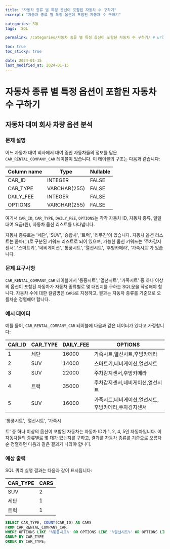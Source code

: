 ```yaml
---
title: "자동차 종류 별 특정 옵션이 포함된 자동차 수 구하기"
excerpt: "자동차 종류 별 특정 옵션이 포함된 자동차 수 구하기"

categories: SQL
tags:  SQL

permalink: /categories/자동차 종류 별 특정 옵션이 포함된 자동차 수 구하기/ # url

toc: true
toc_sticky: true

date: 2024-01-15
last_modified_at: 2024-01-15
---
```


# 자동차 종류 별 특정 옵션이 포함된 자동차 수 구하기

## 자동차 대여 회사 차량 옵션 분석

### 문제 설명
어느 자동차 대여 회사에서 대여 중인 자동차들의 정보를 담은 `CAR_RENTAL_COMPANY_CAR` 테이블이 있습니다. 이 테이블의 구조는 다음과 같습니다:

| Column name | Type          | Nullable |
|-------------|---------------|----------|
| CAR_ID      | INTEGER       | FALSE    |
| CAR_TYPE    | VARCHAR(255)  | FALSE    |
| DAILY_FEE   | INTEGER       | FALSE    |
| OPTIONS     | VARCHAR(255)  | FALSE    |

여기서 `CAR_ID`, `CAR_TYPE`, `DAILY_FEE`, `OPTIONS`는 각각 자동차 ID, 자동차 종류, 일일 대여 요금(원), 자동차 옵션 리스트를 나타냅니다.

자동차 종류로는 '세단', 'SUV', '승합차', '트럭', '리무진'이 있습니다. 자동차 옵션 리스트는 콤마(',')로 구분된 키워드 리스트로 되어 있으며, 가능한 옵션 키워드는 '주차감지센서', '스마트키', '네비게이션', '통풍시트', '열선시트', '후방카메라', '가죽시트'가 있습니다.

### 문제 요구사항
`CAR_RENTAL_COMPANY_CAR` 테이블에서 '통풍시트', '열선시트', '가죽시트' 중 하나 이상의 옵션이 포함된 자동차가 자동차 종류별로 몇 대인지를 구하는 SQL문을 작성해야 합니다. 자동차 수에 대한 컬럼명은 `CARS`로 지정하고, 결과는 자동차 종류를 기준으로 오름차순 정렬해야 합니다.

### 예시 데이터
예를 들어, `CAR_RENTAL_COMPANY_CAR` 테이블에 다음과 같은 데이터가 있다고 가정합니다:

| CAR_ID | CAR_TYPE | DAILY_FEE | OPTIONS                          |
|--------|----------|-----------|----------------------------------|
| 1      | 세단     | 16000     | 가죽시트,열선시트,후방카메라      |
| 2      | SUV      | 14000     | 스마트키,네비게이션,열선시트      |
| 3      | SUV      | 22000     | 주차감지센서,후방카메라           |
| 4      | 트럭     | 35000     | 주차감지센서,네비게이션,열선시트  |
| 5      | SUV      | 16000     | 가죽시트,네비게이션,열선시트,후방카메라,주차감지센서 |

'통풍시트', '열선시트', '가죽시

트' 중 하나 이상의 옵션이 포함된 자동차는 자동차 ID가 1, 2, 4, 5인 자동차입니다. 이 자동차들의 종류별로 몇 대가 있는지를 구하고, 결과를 자동차 종류를 기준으로 오름차순 정렬하면 다음과 같은 결과가 나와야 합니다.

### 예상 출력
SQL 쿼리 실행 결과는 다음과 같이 표시됩니다:

| CAR_TYPE | CARS |
|----------|------|
| SUV      | 2    |
| 세단     | 1    |
| 트럭     | 1    |

```sql
SELECT CAR_TYPE, COUNT(CAR_ID) AS CARS
FROM CAR_RENTAL_COMPANY_CAR
WHERE OPTIONS LIKE '%통풍시트%' OR OPTIONS LIKE '%열선시트%' OR OPTIONS LIKE '%가죽시트%'
GROUP BY CAR_TYPE
ORDER BY CAR_TYPE;
```
